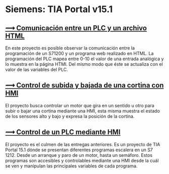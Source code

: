 # Siemens: TIA Portal v15.1

 ## [⟿ Comunicación entre un PLC y un archivo HTML](/Software/Siemens_TIAPortal/Comunicaci%C3%B3n_PLC_HTML/)
En este proyecto es posible observar la comunicación entre la programación de un S71200 y un programa web realizado en HTML. La programación del PLC mapea entre 0-10 el valor de una entrada analógica y lo muestra en la página HTMl. Del mismo modo que éste se actualiza con el valor de las variables del PLC.

 ## [⟿ Control de subida y bajada de una cortina con HMI](/Software/Siemens_LOGO/Comparador_Sensores_Temperatura/)
El proyecto busca controlar un motor que gira en un sentido u otro para subir o bajar una cortina mediante una HMI, esta misma muestra el estado de los sensores alto y bajo y expresa la posición de la cortina.

## [⟿ Control de un PLC mediante HMI](/Software/Siemens_TIAPortal/Control_PLC_con_HMI/)
El proyecto es el culmen de las entregas anteriores. Es un proyecto de TIA Portal 15.1 dónde se presentan diferentes programas escalera en un S7 1212. Desde un arranque y paro de un motor, hasta un semáforo. Estos programas son accesibles y controlables mediante una HMI desde la cuál se ven y manipulan las principales variables de cada programa.